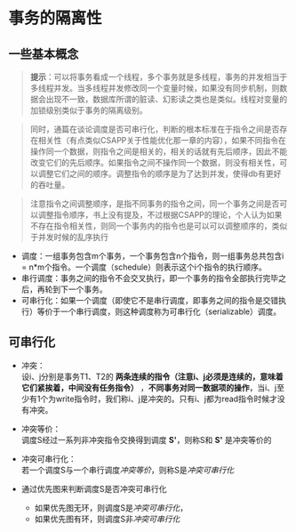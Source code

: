
# 事务的隔离性
## 一些基本概念

> **提示**：可以将事务看成一个线程，多个事务就是多线程，事务的并发相当于多线程并发。当多线程并发修改同一个变量时候，如果没有同步机制，则数据会出现不一致，数据库所谓的脏读、幻影读之类也是类似。线程对变量的加锁级别类似于事务的隔离级别。  

> 同时，通篇在谈论调度是否可串行化，判断的根本标准在于指令之间是否存在相关性（有点类似CSAPP关于性能优化那一章的内容），如果不同指令在操作同一个数据，则指令之间是相关的，相关的话就有先后顺序，因此不能改变它们的先后顺序。如果指令之间不操作同一个数据，则没有相关性，可以调整它们之间的顺序。调整指令的顺序是为了达到并发，使得db有更好的吞吐量。   

> 注意指令之间调整顺序，是指不同事务的指令之间，同一个事务之间是否可以调整指令顺序，书上没有提及，不过根据CSAPP的理论，个人认为如果不存在指令相关性，则同一个事务内的指令也是可以可以调整顺序的，类似于并发时候的乱序执行

* 调度：一组事务包含m个事务，一个事务包含n个指令，则一组事务总共包含i = n*m个指令。一个调度（schedule）则表示这个i个指令的执行顺序。
* 串行调度：事务之间的指令不会交叉执行，即一个事务的指令全部执行完毕之后，再轮到下一个事务。
* 可串行化：如果一个调度（即使它不是串行调度，即事务之间的指令是交错执行）等价于一个串行调度，则这种调度称为可串行化（serializable）调度。

## 可串行化
* 冲突：  
    设i、j分别是事务T1、T2的 **两条连续的指令（注意i、j必须是连续的，意味着它们紧挨着，中间没有任务指令）** ，**不同事务对同一数据项的操作**，当i、j至少有1个为write指令时，我们称i、j是冲突的。只有i、j都为read指令时候才没有冲突。
* 冲突等价：  
    调度S经过一系列非冲突指令交换得到调度 **S'**，则称S和 **S'** 是冲突等价的
* 冲突可串行化：  
    若一个调度S与一个串行调度*冲突等价*，则称S是*冲突可串行化*

* 通过优先图来判断调度S是否冲突可串行化
    * 如果优先图无环，则调度S是*冲突可串行化*，
    * 如果优先图有环，则调度S非*冲突可串行化*

